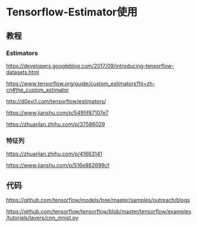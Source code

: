 Tensorflow-Estimator使用
======

## 教程

### Estimators

https://developers.googleblog.com/2017/09/introducing-tensorflow-datasets.html

https://www.tensorflow.org/guide/custom_estimators?hl=zh-cn#the_custom_estimator

http://d0evi1.com/tensorflow/estimators/

https://www.jianshu.com/p/5495f87107e7

https://zhuanlan.zhihu.com/p/37586029


### 特征列
https://zhuanlan.zhihu.com/p/41663141

https://www.jianshu.com/p/516e882699cf


## 代码

https://github.com/tensorflow/models/tree/master/samples/outreach/blogs

https://github.com/tensorflow/tensorflow/blob/master/tensorflow/examples/tutorials/layers/cnn_mnist.py
